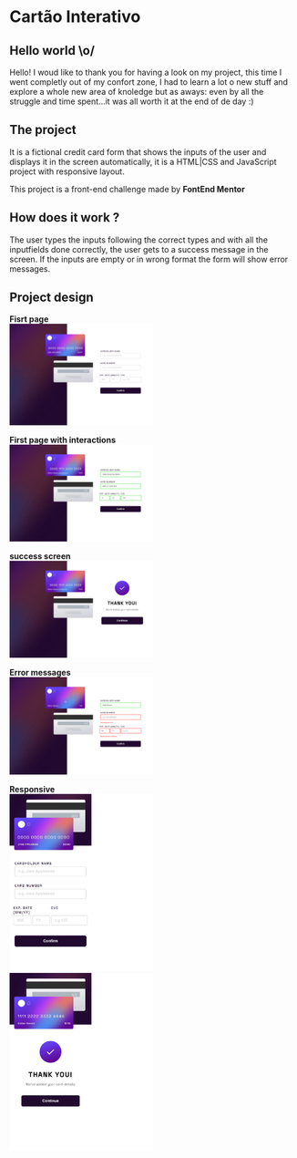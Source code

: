 # Cartão Interativo

## Hello world \o/
Hello! I woud like to thank you for having a look on my project, this time I went completly out of my confort zone, I had to learn a lot o new stuff and explore a whole new area of knoledge but as aways: even by all the struggle and time spent...it was all worth it at the end of de day :)<br>

## The project
It is a fictional credit card form that shows the inputs of the user and displays it in the screen automatically, it is a HTML|CSS and JavaScript project with responsive layout.  

This project is a front-end challenge made by **FontEnd Mentor**

## How does it work ?
The user types the inputs following the correct types and with all the inputfields done correctly, the user gets to a success message in the screen. If the inputs are empty or in wrong format the form will show error messages. 

## Project design

**Fisrt page**<br>
 <img width=50% textAlign="center" src="./images/screenshots/inicio.png" alt="Initial screen">
 
 **First page with interactions**<br>
 <img width=50% src="./images/screenshots/inicio_interacao.png" alt="Interactions">
   
 **success screen**<br>
 <img width=50% src="./images/screenshots/inicio__interacao_sucesso.png" alt="success screen">

 **Error messages**<br>
  <img width=50% src="./images/screenshots/error_messages.png" alt="error messages">

**Responsive**<br>
  <img width=50% margin-right=10px src="./images/screenshots/responsive_one.png" alt="error messages">
  <img width=50% src="./images/screenshots/responsive_two.png" alt="error messages">

